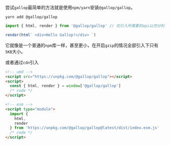 尝试`gallop`最简单的方法就是使用`npm/yarn`安装`@gallop/gallop`。

```shell
yarn add @gallop/gallop
```

```ts
import { html, render } from '@gallop/gallop' // 仅引入所需要的api以充分利用打包工具的 treeshaking 特性

render(html` <div>Hello Gallop!</div> `)
```

它就像是一个普通的`npm`库一样，甚至更小，在开启`gzip`的情况全部引入下只有`5KB`大小。

或者通过`cdn`引入

```html
<!-- umd -->
<script src="https://unpkg.com/@gallop/gallop"></script>
<script>
  const { html, render } = window['@gallop/gallop']
  /* code */
</script>

<!-- esm -->
<script type="module">
  import {
    html,
    render
  } from 'https://unpkg.com/@gallop/gallop@latest/dist/index.esm.js'
  /* code */
</script>
```
